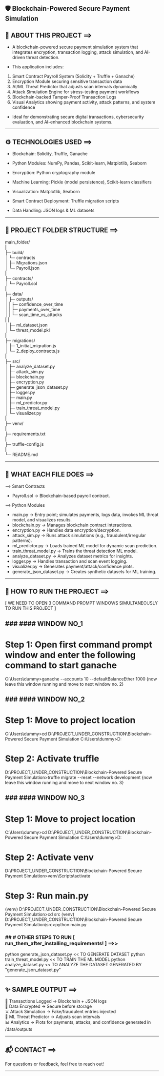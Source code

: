 ## 🛡 Blockchain-Powered Secure Payment Simulation

## 🧠 ABOUT THIS PROJECT ==>

- A blockchain-powered secure payment simulation system that integrates encryption, transaction logging, attack simulation, and AI-driven threat detection.

- This application includes:
1. Smart Contract Payroll System (Solidity + Truffle + Ganache)
2. Encryption Module securing sensitive transaction data
3. AI/ML Threat Predictor that adjusts scan intervals dynamically
4. Attack Simulation Engine for stress-testing payment workflows
5. Blockchain-backed Tamper-Proof Transaction Logs
6. Visual Analytics showing payment activity, attack patterns, and system confidence

- Ideal for demonstrating secure digital transactions, cybersecurity evaluation, and AI-enhanced blockchain systems.

---

## ⚙ TECHNOLOGIES USED ==>

- Blockchain: Solidity, Truffle, Ganache

- Python Modules: NumPy, Pandas, Scikit-learn, Matplotlib, Seaborn

- Encryption: Python cryptography module

- Machine Learning: Pickle (model persistence), Scikit-learn classifiers

- Visualization: Matplotlib, Seaborn

- Smart Contract Deployment: Truffle migration scripts

- Data Handling: JSON logs & ML datasets

---

## 📁 PROJECT FOLDER STRUCTURE ==>

main_folder/<br>
|<br>
├─ build/<br>
│  └─ contracts<br>
│     ├─ Migrations.json<br>
│     └─ Payroll.json<br>
|<br>
├─ contracts/<br>
│  └─ Payroll.sol<br>
|<br>
├─ data/<br>
│  ├─ outputs/<br>
│  |  ├─ confidence_over_time<br>
│  |  ├─ payments_over_time<br>
│  |  └─ scan_time_vs_attacks<br>
|  |<br>
│  ├─ ml_dataset.json<br>
│  └─ threat_model.pkl<br>
|<br>
├─ migrations/<br>
│  ├─ 1_initial_migration.js<br>
│  └─ 2_deploy_contracts.js<br>
|<br>
├─ src/<br>
│  ├─ analyze_dataset.py<br>
│  ├─ attack_sim.py<br>
│  ├─ blockchain.py<br>
│  ├─ encryption.py<br>
│  ├─ generate_json_dataset.py<br>
│  ├─ logger.py<br>
│  ├─ main.py<br>
│  ├─ ml_predictor.py<br>
│  ├─ train_threat_model.py<br>
│  └─ visualizer.py<br>
|<br>
├─ venv/<br>
|<br>
├─ requirements.txt<br>
|<br>
├─ truffle-config.js<br>
|<br>
└─ README.md

---

## 📝 WHAT EACH FILE DOES ==>

==> Smart Contracts
- Payroll.sol → Blockchain-based payroll contract.

==> Python Modules
- main.py -> Entry point; simulates payments, logs data, invokes ML threat model, and visualizes results.
- blockchain.py -> Manages blockchain contract interactions.
- encryption.py -> Handles data encryption/decryption.
- attack_sim.py -> Runs attack simulations (e.g., fraudulent/irregular patterns).
- ml_predictor.py -> Loads trained ML model for dynamic scan prediction.
- train_threat_model.py -> Trains the threat detection ML model.
- analyze_dataset.py -> Analyzes dataset metrics for insights.
- logger.py -> Handles transaction and scan event logging.
- visualizer.py -> Generates payment/attack/confidence plots.
- generate_json_dataset.py -> Creates synthetic datasets for ML training.

---

## 🚀 HOW TO RUN THE PROJECT ==>
[ WE NEED TO OPEN 3 COMMAND PROMPT WINDOWS SIMULTANEOUSLY TO RUN THIS PROJECT ]



## ### #### WINDOW NO_1
# Step 1: Open first command prompt window and enter the following command to start ganache
C:\Users\dummy>ganache --accounts 10 --defaultBalanceEther 1000
{now leave this window running and move to next window no. 2}



## ### #### WINDOW NO_2
# Step 1: Move to project location
C:\Users\dummy>cd D:\PROJECT_UNDER_CONSTRUCTION\Blockchain-Powered Secure Payment Simulation
C:\Users\dummy>D:

# Step 2: Activate truffle
D:\PROJECT_UNDER_CONSTRUCTION\Blockchain-Powered Secure Payment Simulation>truffle migrate --reset --network development
{now leave this window running and move to next window no. 3}



## ### #### WINDOW NO_3
# Step 1: Move to project location
C:\Users\dummy>cd D:\PROJECT_UNDER_CONSTRUCTION\Blockchain-Powered Secure Payment Simulation
C:\Users\dummy>D:

# Step 2: Activate venv
D:\PROJECT_UNDER_CONSTRUCTION\Blockchain-Powered Secure Payment Simulation>venv\Scripts\activate

# Step 3: Run main.py
(venv) D:\PROJECT_UNDER_CONSTRUCTION\Blockchain-Powered Secure Payment Simulation>cd src
(venv) D:\PROJECT_UNDER_CONSTRUCTION\Blockchain-Powered Secure Payment Simulation\src>python main.py



### ## # OTHER STEPS TO RUN [ run_them_after_installing_requirements! ] ==>>
python generate_json_dataset.py              << TO GENERATE DATASET
python train_threat_model.py                 << TO TRAIN THE ML MODEL
python analyze_dataset.py                    << TO ANALYZE THE DATASET GENERATED BY "generate_json_dataset.py"

---

## ✨ SAMPLE OUTPUT ==>

📑 Transactions Logged → Blockchain + JSON logs<br>
🔐 Data Encrypted → Secure before storage<br>
⚔ Attack Simulation → Fake/fraudulent entries injected<br>
🤖 ML Threat Predictor → Adjusts scan intervals<br>
📊 Analytics → Plots for payments, attacks, and confidence generated in /data/outputs

---

## 📬 CONTACT ==>

For questions or feedback, feel free to reach out!

---

